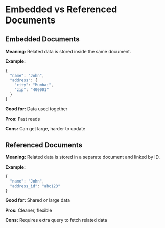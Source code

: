# Embedded vs Referenced Documents

## Embedded Documents
**Meaning:** Related data is stored inside the same document.

**Example:**
```javascript
{ 
  "name": "John", 
  "address": { 
    "city": "Mumbai", 
    "zip": "400001" 
  } 
}
```

**Good for:** Data used together

**Pros:** Fast reads

**Cons:** Can get large, harder to update

## Referenced Documents
**Meaning:** Related data is stored in a separate document and linked by ID.

**Example:**
```javascript
{ 
  "name": "John", 
  "address_id": "abc123" 
}
```

**Good for:** Shared or large data

**Pros:** Cleaner, flexible

**Cons:** Requires extra query to fetch related data